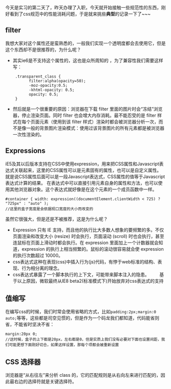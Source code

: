 今天是实习的第二天了，昨天办理了入职，今天就开始接触一些规范性的东西，刚好看到了css规范中的性能消耗问题，于是就来挑些**典型**的记录一下了~~~

## filter ##
我想大家对这个属性还是蛮熟悉的，一般我们实现一个透明度都会去使用它，但是这个东西却不是很推荐的，为什么呢？
  
 - 其实ie6是不支持这个属性的，这也是众所周知的 ，为了兼容性我们需要这样写：
 
		.transparent_class {   
		      filter:alpha(opacity=50);   
		      -moz-opacity:0.5;   
		      -khtml-opacity: 0.5;   
		      opacity: 0.5;   
		}
 - 然后就是一个很重要的原因：浏览器在下载 filter 里面的图片时会“冻结”浏览器，停止渲染页面。同时 filter 也会增大内存消耗。最不能忍受的是 filter 样式在每个页面元素（使用到该 filter 样式）渲染时都会被浏览器分析一次，而不是像一般的背景图片渲染模式：使用过该背景图片的所有元素都是被浏览器一次性渲染的。

## Expressions ##
iE5及其以后版本支持在CSS中使用expression，用来把CSS属性和Javascript表达式关联起来，这里的CSS属性可以是元素固有的属性，也可以是自定义属性。就是说CSS属性后面可以是一段Javascript表达式，CSS属性的值等于Javascript表达式计算的结果。 在表达式中可以直接引用元素自身的属性和方法，也可以使用其他浏览器对象。这个表达式就好像是在这个元素的一个成员函数中一样。

	#container { width: expression((documentElement.clientWidth < 725) ? "725px" : "auto" ); 
    //这里的盒子宽度是会依据视口宽度的大小而改变的
虽然它很强大，但是还是不被推荐，这是为什么呢？

- Expression 只有 IE 支持，而且他的执行比大多数人想象的要频繁的多。不仅页面渲染和改变大小 (resize) 时会执行，页面滚动 (scroll) 时也会执行，甚至连鼠标在页面上滑动时都会执行。在 expression 里面加上一个计数器就会知道，expression 的执行上相当频繁的。鼠标的滚动很容易就会使 expression 的执行次数超过 10000。
- css表达式这种在表现(css)中插入行为(js)代码，有悖于web标准的结构、表现、行为相分离的理念。 
- css表达式暴露了一个脚本执行的上下文，可能带来脚本注入的隐患。 
　　基于以上原因，微软最终从IE8 beta2(标准模式下)开始放弃对css表达式的支持
## 值缩写 ##
在编写css的时候，我们时常会使用省略的方式，比如`padding:2px;margin:0 auto;`等等，这些都是司空见惯的，但是作为一个码龙我们都知道，代码能省则省，不能省时坚决不省：
    
    margin:20px 0;
    //这时候，盒子的上下都是20px，左右都是0，但是实质上我们没有必要对下面也设置间距，我们可能更想下面刚好切合，如果这样设置，那每个项都会被重新设置

## CSS 选择器 ##
浏览器是“从右往左”来分析 class 的，它的匹配规则是从右向左来进行匹配的，因此最右边的选择符就是关键选择符。
